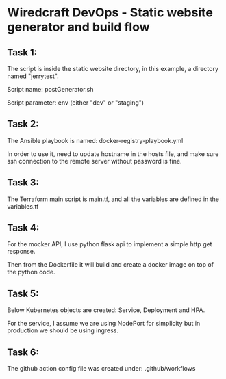 # Wiredcraft DevOps - Static website generator and build flow

## Task 1:
  
The script is inside the static website directory, in this example, a directory named "jerrytest".

Script name: postGenerator.sh

Script parameter: env (either "dev" or "staging")

## Task 2:

The Ansible playbook is named: docker-registry-playbook.yml

In order to use it, need to update hostname in the hosts file, and make sure ssh connection to the remote server without password is fine. 

## Task 3:

The Terraform main script is main.tf, and all the variables are defined in the variables.tf

## Task 4:

For the mocker API, I use python flask api to implement a simple http get response.

Then from the Dockerfile it will build and create a docker image on top of the python code.

## Task 5:

Below Kubernetes objects are created: Service, Deployment and HPA.

For the service, I assume we are using NodePort for simplicity but in production we should be using ingress.

## Task 6:

The github action config file was created under: .github/workflows